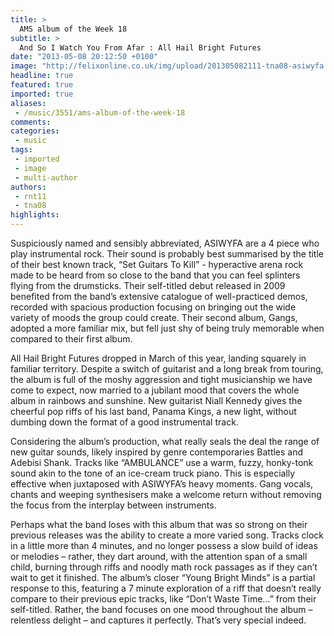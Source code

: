```yaml
---
title: >
  AMS album of the Week 18
subtitle: >
  And So I Watch You From Afar : All Hail Bright Futures
date: "2013-05-08 20:12:50 +0100"
image: "http://felixonline.co.uk/img/upload/201305082111-tna08-asiwyfa.jpg"
headline: true
featured: true
imported: true
aliases:
 - /music/3551/ams-album-of-the-week-18
comments:
categories:
 - music
tags:
 - imported
 - image
 - multi-author
authors:
 - rnt11
 - tna08
highlights:
---
```


Suspiciously named and sensibly abbreviated, ASIWYFA are a 4 piece who play instrumental rock. Their sound is probably best summarised by the title of their best known track, “Set Guitars To Kill” - hyperactive arena rock made to be heard from so close to the band that you can feel splinters flying from the drumsticks. Their self-titled debut released in 2009 benefited from the band’s extensive catalogue of well-practiced demos, recorded with spacious production focusing on bringing out the wide variety of moods the group could create. Their second album, Gangs, adopted a more familiar mix, but fell just shy of being truly memorable when compared to their first album.

All Hail Bright Futures dropped in March of this year, landing squarely in familiar territory. Despite a switch of guitarist and a long break from touring, the album is full of the moshy aggression and tight musicianship we have come to expect, now married to a jubilant mood that covers the whole album in rainbows and sunshine. New guitarist Niall Kennedy gives the cheerful pop riffs of his last band, Panama Kings, a new light, without dumbing down the format of a good instrumental track.

Considering the album’s production, what really seals the deal the range of new guitar sounds, likely inspired by genre contemporaries Battles and Adebisi Shank. Tracks like “AMBULANCE” use a warm, fuzzy, honky-tonk sound akin to the tone of an ice-cream truck piano. This is especially effective when juxtaposed with ASIWYFA’s heavy moments. Gang vocals, chants and weeping synthesisers make a welcome return without removing the focus from the interplay between instruments.

Perhaps what the band loses with this album that was so strong on their previous releases was the ability to create a more varied song. Tracks clock in a little more than 4 minutes, and no longer possess a slow build of ideas or melodies – rather, they dart around, with the attention span of a small child, burning through riffs and noodly math rock passages as if they can’t wait to get it finished. The album’s closer “Young Bright Minds” is a partial response to this, featuring a 7 minute exploration of a riff that doesn’t really compare to their previous epic tracks, like “Don’t Waste Time…” from their self-titled. Rather, the band focuses on one mood throughout the album – relentless delight – and captures it perfectly. That’s very special indeed.
